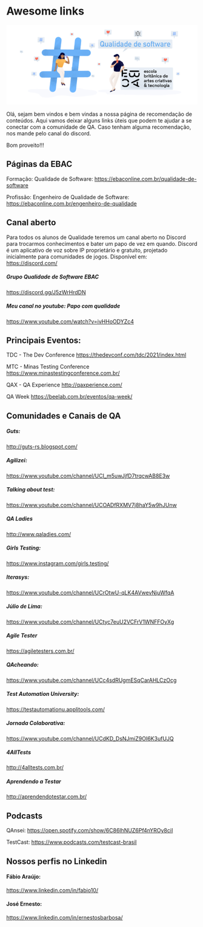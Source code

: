 # Awesome links

![Logo EBAC](/images/banner.png)


Olá, sejam bem vindos e bem vindas a nossa página de recomendação de conteúdos. Aqui vamos deixar alguns links úteis que podem te ajudar a se conectar com a comunidade de QA. 
Caso tenham alguma recomendação, nos mande pelo canal do discord.

Bom proveito!!!

## Páginas da EBAC
Formação: Qualidade de Software:
https://ebaconline.com.br/qualidade-de-software

Profissão: Engenheiro de Qualidade de Software:
https://ebaconline.com.br/engenheiro-de-qualidade

## Canal aberto 
Para todos os alunos de Qualidade teremos um canal aberto no Discord para trocarmos conhecimentos e bater um papo de vez em quando. Discord é um aplicativo de voz sobre IP proprietário e gratuito, projetado inicialmente para comunidades de jogos. Disponível em: https://discord.com/ 

##### Grupo Qualidade de Software EBAC
https://discord.gg/J5zWrHrdDN

##### Meu canal no youtube: Papo com qualidade
https://www.youtube.com/watch?v=ivHHoODYZc4

## Principais Eventos:
TDC - The Dev Conference
https://thedevconf.com/tdc/2021/index.html

MTC - Minas Testing Conference
https://www.minastestingconference.com.br/

QAX - QA Experience
http://qaxperience.com/

QA Week
https://beelab.com.br/eventos/qa-week/


## Comunidades e Canais de QA

##### Guts:
http://guts-rs.blogspot.com/

##### Agilizei:
https://www.youtube.com/channel/UCI_m5uwJjfD7trqcwAB8E3w

##### Talking about test:
https://www.youtube.com/channel/UCOADfRXMV7j8haY5w9hJUnw

##### QA Ladies
http://www.qaladies.com/

##### Girls Testing:
https://www.instagram.com/girls.testing/

##### Iterasys:
https://www.youtube.com/channel/UCrOtwU-qLK4AVwevNjuWfqA

##### Júlio de Lima: 
https://www.youtube.com/channel/UCtyc7euU2VCFrV1WNFFOyXg

##### Agile Tester
https://agiletesters.com.br/

##### QAcheando:
https://www.youtube.com/channel/UCc4sdRUgmESqCarAHLCzOcg

##### Test Automation University:
https://testautomationu.applitools.com/

##### Jornada Colaborativa:
https://www.youtube.com/channel/UCdKD_DsNJmiZ9OI6K3ufUJQ

##### 4AllTests
http://4alltests.com.br/

##### Aprendendo a Testar
http://aprendendotestar.com.br/


## Podcasts
QAnsei:
https://open.spotify.com/show/6C86lhNUZ6Pf4nYROy8ciI

TestCast:
https://www.podcasts.com/testcast-brasil

## Nossos perfis no Linkedin
#### Fábio Araújo:
https://www.linkedin.com/in/fabio10/

#### José Ernesto: 
https://www.linkedin.com/in/ernestosbarbosa/
